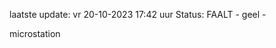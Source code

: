 laatste update: 
vr 20-10-2023 17:42   uur 
Status: FAALT - geel - 
<div class="service Y">microstation</div>